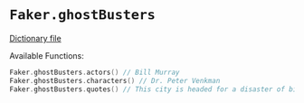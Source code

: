 # `Faker.ghostBusters`

[Dictionary file](../src/main/resources/locales/en/ghostbusters.yml)

Available Functions:  
```kotlin
Faker.ghostBusters.actors() // Bill Murray
Faker.ghostBusters.characters() // Dr. Peter Venkman
Faker.ghostBusters.quotes() // This city is headed for a disaster of biblical proportions.

```
